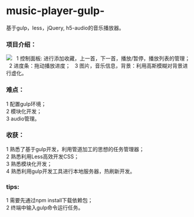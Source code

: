 # music-player-gulp-
基于gulp，less，jQuery, h5-audio的音乐播放器。  
### 项目介绍：  
![](http://my-first-bucket-1255365917.coscd.myqcloud.com/git/music-player-pic.png)   
1 控制面板: 进行添加收藏，上一首，下一首，播放/暂停，播放列表的管理；   
2 进度条：拖动播放进度；  
3 图片，音乐信息，背景：利用高斯模糊对背景进行虚化。  
### 难点：  
1 配置gulp环境；  
2 模块化开发；  
3 audio管理。  
### 收获：  
1 熟悉了基于gulp开发，利用管道加工的思想的任务管理器；  
2 熟悉利用Less高效开发CSS；  
3 熟悉模块化开发；  
4 熟悉利用gulp开发工具进行本地服务器，热刷新开发。  
### tips:  
1 需要先通过npm install下载依赖包；  
2 终端中输入gulp命令运行任务。
